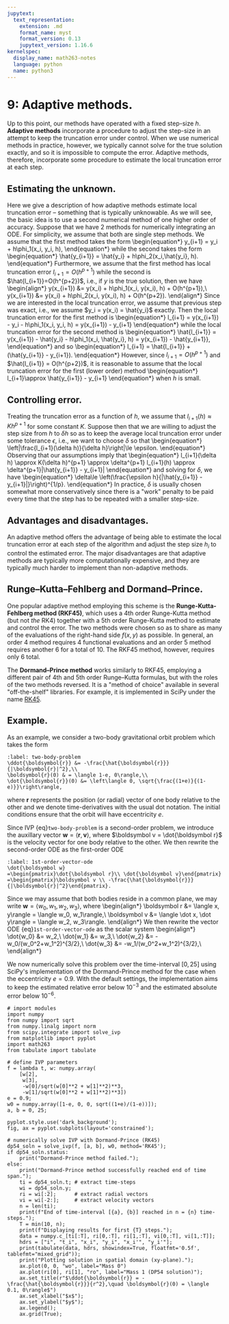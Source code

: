 ```yaml
---
jupytext:
  text_representation:
    extension: .md
    format_name: myst
    format_version: 0.13
    jupytext_version: 1.16.6
kernelspec:
  display_name: math263-notes
  language: python
  name: python3
---
```


# 9: Adaptive methods.

Up to this point, our methods have operated with a fixed step-size $h$.
**Adaptive methods** incorporate a procedure to adjust the step-size in an attempt to keep the truncation error under control.
When we use numerical methods in practice, however, we typically cannot solve for the true solution exactly, and so it is impossible to compute the error.
Adaptive methods, therefore, incorporate some procedure to estimate the local truncation error at each step.  

## Estimating the unknown.

Here we give a description of how adaptive methods estimate local truncation error – something that is typically unknowable.
As we will see, the basic idea is to use a second numerical method of one higher order of accuracy.
Suppose that we have 2 methods for numerically integrating an ODE.
For simplicity, we assume that both are single step methods.
We assume that the first method takes the form
\begin{equation*}
y_{i+1} = y_i + h\phi_1(x_i, y_i, h),
\end{equation*}
while the second takes the form
\begin{equation*}
\hat{y_{i+1}} = \hat{y_i} + h\phi_2(x_i,\hat{y_i}, h).
\end{equation*}
Furthermore, we assume that the first method has local truncation error $l_{i+1}=O(h^{p+1})$  while the second is $\hat{l_{i+1}}=O(h^{p+2})$, i.e., if $y$ is the true solution, then we have
\begin{align*}
y(x_{i+1}) &= y(x_i) + h\phi_1(x_i, y(x_i), h) + O(h^{p+1}),\\
y(x_{i+1}) &= y(x_i) + h\phi_2(x_i, y(x_i), h) + O(h^{p+2}).
\end{align*}
Since we are interested in the local truncation error, we assume that previous step was exact, i.e., we assume $y_i = y(x_i) = \hat{y_i}$ exactly.
Then the local truncation error for the first method is
\begin{equation*}
l_{i+1} = y(x_{i+1}) - y_i - h\phi_1(x_i, y_i, h) 
= y(x_{i+1}) - y_{i+1}
\end{equation*}
while the local truncation error for the second method is
\begin{equation*}
\hat{l_{i+1}} = y(x_{i+1}) - \hat{y_i} - h\phi_1(x_i, \hat{y_i}, h) 
= y(x_{i+1}) - \hat{y_{i+1}},
\end{equation*}
and so
\begin{equation*}
l_{i+1} = \hat{l_{i+1}} + (\hat{y_{i+1}} - y_{i+1}).
\end{equation*}
However, since $l_{i+1} = O(h^{p+1})$ and $\hat{l_{i+1}} = O(h^{p+2})$, it is reasonable to assume that the local truncation error for the first (lower order) method
\begin{equation*}
l_{i+1}\approx \hat{y_{i+1}} - y_{i+1}
\end{equation*}
when $h$ is small. 

## Controlling error.

Treating the truncation error as a function of $h$, we assume that $l_{i+1}(h) \approx K h^{p+1}$ for some constant $K$.
Suppose then that we are willing to adjust the step size from $h$ to $\delta h$ so as to keep the average local truncation error under some tolerance $\epsilon$, i.e., we want to choose $\delta$ so that
\begin{equation*}
\left|\frac{l_{i+1}(\delta h)}{\delta h}\right|\le \epsilon.
\end{equation*}
Observing that our assumptions imply that 
\begin{equation*}
l_{i+1}(\delta h) \approx K(\delta h)^{p+1} \approx \delta^{p+1} l_{i+1}(h) \approx \delta^{p+1}|\hat{y_{i+1}} - y_{i+1}|
\end{equation*}
and solving for $\delta$, we have
\begin{equation*}
\delta\le \left(\frac{\epsilon h}{|\hat{y_{i+1}} - y_{i+1}|}\right)^{1/p}.
\end{equation*}
In practice, $\delta$ is usually chosen somewhat more conservatively since there is a "work" penalty to be paid every time that the step has to be repeated with a smaller step-size.

## Advantages and disadvantages.

An adaptive method offers the advantage of being able to estimate the local truncation error at each step of the algorithm and adjust the step size $h_i$ to control the estimated error.
The major disadvantages are that adaptive methods are typically more computationally expensive, and they are typically much harder to implement than non-adaptive methods. 

## Runge–Kutta–Fehlberg and Dormand–Prince.

One popular adaptive method employing this scheme is the **Runge-Kutta-Fehlberg method (RKF45)**, which uses a 4th order Runge-Kutta method (but not _the_ RK4) together with a 5th order Runge-Kutta method to estimate and control the error.
The two methods were chosen so as to share as many of the evaluations of the right-hand side $f(x,y)$ as possible.
In general, an order 4 method requires 4 functional evaluations and an order 5 method requires another 6 for a total of 10.
The RKF45 method, however, requires only 6 total.

The **Dormand–Prince method** works similarly to RKF45, employing a different pair of 4th and 5th order Runge–Kutta formulas, but with the roles of the two methods reversed.
It is a "method of choice" available in several "off-the-shelf" libraries.
For example, it is implemented in SciPy under the name [RK45](https://docs.scipy.org/doc/scipy/reference/generated/scipy.integrate.RK45.html#id1).

## Example.

As an example, we consider a two-body gravitational orbit problem which takes the form
```{math}
:label: two-body-problem
\ddot{\boldsymbol{r}} &= -\frac{\hat{\boldsymbol{r}}}{|\boldsymbol{r}|^2},\\
\boldsymbol{r}(0) & = \langle 1-e, 0\rangle,\\
\dot{\boldsymbol{r}}(0) &= \left\langle 0, \sqrt{\frac{(1+e)}{(1-e)}}\right\rangle,
```
where $\boldsymbol r$ represents the position (or radial) vector of one body relative to the other and we denote time-derivatives with the usual dot notation.
The initial conditions ensure that the orbit will have eccentricity $e$.

Since IVP {eq}`two-body-problem` is a second-order problem, we introduce the auxillary vector $\boldsymbol w = \langle \boldsymbol r,  \boldsymbol v\rangle$, where $\boldsymbol v = \dot{\boldsymbol r}$ is the velocity vector for one body relative to the other.
We then rewrite the second-order ODE as the first-order ODE
```{math}
:label: 1st-order-vector-ode
\dot{\boldsymbol w} 
=\begin{pmatrix}\dot{\boldsymbol r}\\ \dot{\boldsymbol v}\end{pmatrix}
=\begin{pmatrix}\boldsymbol v \\ -\frac{\hat{\boldsymbol{r}}}{|\boldsymbol{r}|^2}\end{pmatrix}.
```
Since we may assume that both bodies reside in a common plane, we may write 
$\boldsymbol w = \langle w_0, w_1, w_2, w_3\rangle$, where 
\begin{align*}
\boldsymbol r &= \langle x, y\rangle = \langle w_0, w_1\rangle,\\
\boldsymbol v &= \langle \dot x, \dot y\rangle = \langle w_2, w_3\rangle.
\end{align*}
We then rewrite the vector ODE {eq}`1st-order-vector-ode` as the scalar system
\begin{align*}
\dot{w_0} &= w_2,\\
\dot{w_1} &= w_3,\\
\dot{w_2} &= -w_0/(w_0^2+w_1^2)^{3/2},\\
\dot{w_3} &= -w_1/(w_0^2+w_1^2)^{3/2},\\
\end{align*}

We now numerically solve this problem over the time-interval $[0, 25]$ using SciPy's implementation of the Dormand-Prince method for the case when the eccentricity $e = 0.9$.
With the default settings, the implementation aims to keep the estimated relative error below $10^{-3}$ and the estimated absolute error below $10^{-6}$.

```{code-cell}
# import modules
import numpy
from numpy import sqrt
from numpy.linalg import norm
from scipy.integrate import solve_ivp
from matplotlib import pyplot
import math263
from tabulate import tabulate

# define IVP parameters
f = lambda t, w: numpy.array(
    [w[2], 
     w[3], 
     -w[0]/sqrt(w[0]**2 + w[1]**2)**3,
     -w[1]/sqrt(w[0]**2 + w[1]**2)**3]) 
e = 0.9;
w0 = numpy.array([1-e, 0, 0, sqrt((1+e)/(1-e))]);
a, b = 0, 25;

pyplot.style.use('dark_background');
fig, ax = pyplot.subplots(layout='constrained');

# numerically solve IVP with Dormand-Prince (RK45)
dp54_soln = solve_ivp(f, [a, b], w0, method='RK45');
if dp54_soln.status:
    print("Dormand-Prince method failed.");
else:
    print("Dormand-Prince method successfully reached end of time span.");
    ti = dp54_soln.t; # extract time-steps
    wi = dp54_soln.y; 
    ri = wi[:2];      # extract radial vectors
    vi = wi[-2:];     # extract velocity vectors
    n = len(ti);
    print(f"End of time-interval [{a}, {b}] reached in n = {n} time-steps.");
    T = min(10, n);
    print(f"Displaying results for first {T} steps.");
    data = numpy.c_[ti[:T], ri[0,:T], ri[1,:T], vi[0,:T], vi[1,:T]];
    hdrs = ["i", "t_i", "x_i", "y_i", "x_i'", "y_i'"];
    print(tabulate(data, hdrs, showindex=True, floatfmt='0.5f', tablefmt="mixed_grid"));
    print("Plotting solution in spatial domain (xy-plane).");
    ax.plot(0, 0, "wo", label="Mass 0")
    ax.plot(ri[0], ri[1], "ro", label="Mass 1 (DP54 solution)");
    ax.set_title(r"$\ddot{\boldsymbol{r}} = -\frac{\hat{\boldsymbol{r}}}{r^2},\quad \boldsymbol{r}(0) = \langle 0.1, 0\rangle$")
    ax.set_xlabel("$x$");
    ax.set_ylabel("$y$");
    ax.legend();
    ax.grid(True);
```

```{code-cell}

```
